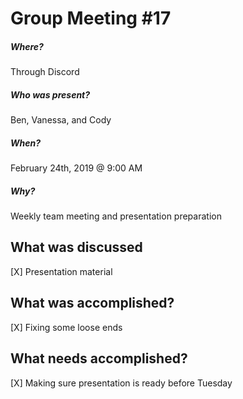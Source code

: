 # Group Meeting #17

##### Where?
Through Discord

##### Who was present?
Ben, Vanessa, and Cody

##### When?
February 24th, 2019 @ 9:00 AM

##### Why?
Weekly team meeting and presentation preparation

## What was discussed
[X] Presentation material 

## What was accomplished?
[X] Fixing some loose ends

## What needs accomplished?
[X] Making sure presentation is ready before Tuesday

